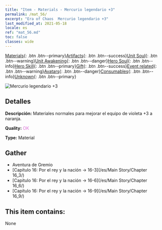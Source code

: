 ```yaml
---
title: "Item - Materials - Mercurio legendario +3"
permalink: /mat_56/
excerpt: "Era of Chaos  Mercurio legendario +3"
last_modified_at: 2021-05-18
locale: es
ref: "mat_56.md"
toc: false
classes: wide
---
```

 [Materials](/ItemsES/){: .btn .btn--primary}[Artifacts](/ItemsES/Artifacts/){: .btn .btn--success}[Unit Soul](/ItemsES/UnitSoul/){: .btn .btn--warning}[Unit Awakening](/ItemsES/UnitAwakening/){: .btn .btn--danger}[Hero Soul](/ItemsES/HeroSoul/){: .btn .btn--info}[Hero Skill](/ItemsES/HeroSkill/){: .btn .btn--primary}[Gift](/ItemsES/Gift/){: .btn .btn--success}[Event related](/ItemsES/Events/){: .btn .btn--warning}[Avatars](/ItemsES/Avatars/){: .btn .btn--danger}[Consumables](/ItemsES/Consumables/){: .btn .btn--info}[Unknown](/ItemsES/Unknown/){: .btn .btn--primary}

 ![Mercurio legendario +3](/images/t/i_cailiao_shuiyin2.png)

## Detalles
 **Descripción:** Materiales normales para mejorar el equipo de violeta +3 a naranja.

 **Quality:** <span style="color: #DA70D6">OK</span>

 **Type:** Material

## Gather

*    Aventura de Gremio 
*    [Capítulo 16: Por el rey y la nación -> 16-3](/es/Main Story/Chapter 16_3/) 
*    [Capítulo 16: Por el rey y la nación -> 16-6](/es/Main Story/Chapter 16_6/) 
*    [Capítulo 16: Por el rey y la nación -> 16-9](/es/Main Story/Chapter 16_9/) 

## This item contains:

  None

